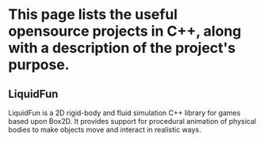 # This page lists the useful opensource projects in C++, along with a description of the project's purpose. 

## LiquidFun

LiquidFun is a 2D rigid-body and fluid simulation C++ library for games based upon Box2D. It provides support for procedural animation of physical bodies to make objects move and interact in realistic ways.